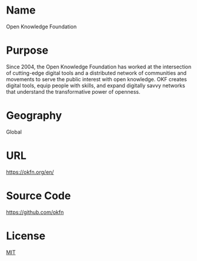 # Name

Open Knowledge Foundation

# Purpose

Since 2004, the Open Knowledge Foundation has worked at the intersection of cutting-edge digital tools and a distributed network of communities and movements to serve the public interest with open knowledge. OKF creates digital tools, equip people with skills, and expand digitally savvy networks that understand the transformative power of openness.

# Geography

Global

# URL

https://okfn.org/en/

# Source Code

https://github.com/okfn

# License

[MIT](https://github.com/okfn/licenses?tab=readme-ov-file)
